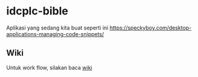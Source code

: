 # idcplc-bible

Aplikasi yang sedang kita buat seperti ini https://speckyboy.com/desktop-applications-managing-code-snippets/

## Wiki
Untuk work flow, silakan baca [wiki](https://github.com/idcplc/idcplc-bible/wiki)
